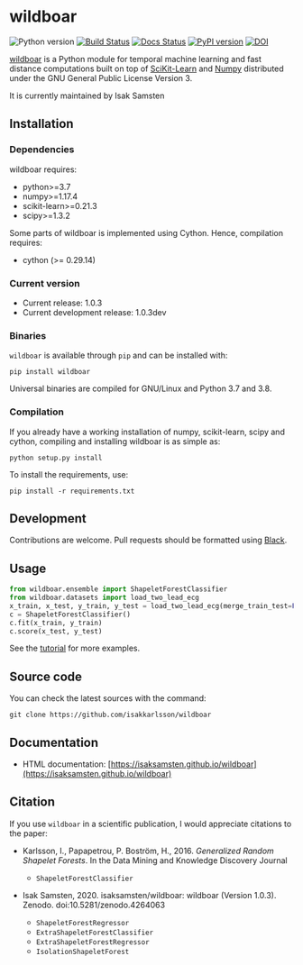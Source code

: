 # wildboar
![Python version](https://img.shields.io/badge/python-3.7%20|%203.8%20|%203.9-blue)
[![Build Status](https://travis-ci.com/isaksamsten/wildboar.svg?branch=master)](https://travis-ci.com/isaksamsten/wildboar)
[![Docs Status](https://img.shields.io/badge/docs-passing-success)](http://isaksamsten.github.io/wildboar/index.html)
[![PyPI version](https://badge.fury.io/py/wildboar.svg)](https://badge.fury.io/py/wildboar)
[![DOI](https://zenodo.org/badge/DOI/10.5281/zenodo.4264063.svg)](https://doi.org/10.5281/zenodo.4264063)

[wildboar](https://isaksamsten.github.io/wildboar/) is a Python module for temporal machine learning and fast
distance computations built on top of
[SciKit-Learn](https://scikit-learn.org) and [Numpy](https://numpy.org)
distributed under the GNU General Public License Version 3.

It is currently maintained by Isak Samsten

## Installation

### Dependencies

wildboar requires:

 * python>=3.7
 * numpy>=1.17.4
 * scikit-learn>=0.21.3
 * scipy>=1.3.2
 
Some parts of wildboar is implemented using Cython. Hence, compilation
requires:

 * cython (>= 0.29.14)

### Current version

- Current release: 1.0.3
- Current development release: 1.0.3dev

### Binaries

`wildboar` is available through `pip` and can be installed with:

    pip install wildboar

Universal binaries are compiled for GNU/Linux and Python 3.7 and 3.8.

### Compilation

If you already have a working installation of numpy, scikit-learn, scipy and cython,
compiling and installing wildboar is as simple as:

    python setup.py install
	
To install the requirements, use:

    pip install -r requirements.txt
	

## Development

Contributions are welcome. Pull requests should be
formatted using [Black](https://black.readthedocs.io).

## Usage

```python
from wildboar.ensemble import ShapeletForestClassifier
from wildboar.datasets import load_two_lead_ecg
x_train, x_test, y_train, y_test = load_two_lead_ecg(merge_train_test=False)
c = ShapeletForestClassifier()
c.fit(x_train, y_train)
c.score(x_test, y_test)
``` 
    
See the [tutorial](https://isaksamsten.github.io/wildboar/master/tutorial.html) for more examples.

## Source code

You can check the latest sources with the command:

    git clone https://github.com/isakkarlsson/wildboar
    
## Documentation

* HTML documentation: [https://isaksamsten.github.io/wildboar](https://isaksamsten.github.io/wildboar)
	
## Citation
If you use `wildboar` in a scientific publication, I would appreciate
citations to the paper:
- Karlsson, I., Papapetrou, P. Boström, H., 2016.
 *Generalized Random Shapelet Forests*. In the Data Mining and
 Knowledge Discovery Journal
  - `ShapeletForestClassifier`

- Isak Samsten, 2020. isaksamsten/wildboar: wildboar (Version 1.0.3). Zenodo. doi:10.5281/zenodo.4264063
  - `ShapeletForestRegressor`
  - `ExtraShapeletForestClassifier`
  - `ExtraShapeletForestRegressor`
  - `IsolationShapeletForest`
